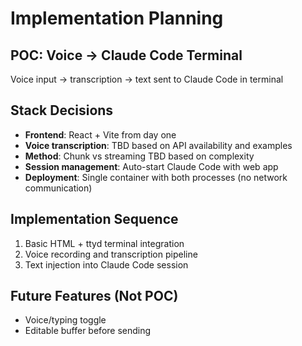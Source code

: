 # Implementation Planning

## POC: Voice → Claude Code Terminal

Voice input → transcription → text sent to Claude Code in terminal

## Stack Decisions  
- **Frontend**: React + Vite from day one
- **Voice transcription**: TBD based on API availability and examples
- **Method**: Chunk vs streaming TBD based on complexity
- **Session management**: Auto-start Claude Code with web app  
- **Deployment**: Single container with both processes (no network communication)

## Implementation Sequence
1. Basic HTML + ttyd terminal integration
2. Voice recording and transcription pipeline
3. Text injection into Claude Code session

## Future Features (Not POC)
- Voice/typing toggle
- Editable buffer before sending